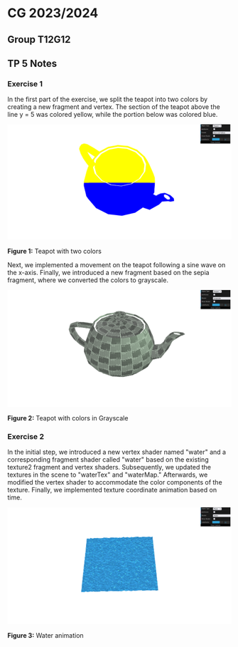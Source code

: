 # CG 2023/2024

## Group T12G12

## TP 5 Notes


### Exercise 1
In the first part of the exercise, we split the teapot into two colors by creating a new fragment and vertex. The section of the teapot above the line y = 5 was colored yellow, while the portion below was colored blue.

![Screenshot 1](screenshots/CG-t12g12-tp5-1.png)

**Figure 1:** Teapot with two colors


Next, we implemented a movement on the teapot following a sine wave on the x-axis. Finally, we introduced a new fragment based on the sepia fragment, where we converted the colors to grayscale.

![Screenshot 2](screenshots/CG-t12g12-tp5-2.png)

**Figure 2:** Teapot with colors in Grayscale


### Exercise 2

In the initial step, we introduced a new vertex shader named "water" and a corresponding fragment shader called "water" based on the existing texture2 fragment and vertex shaders. Subsequently, we updated the textures in the scene to "waterTex" and "waterMap." Afterwards, we modified the vertex shader to accommodate the color components of the texture. Finally, we implemented texture coordinate animation based on time.


![Screenshot 3](screenshots/CG-t12g12-tp5-3.png)

**Figure 3:** Water animation

